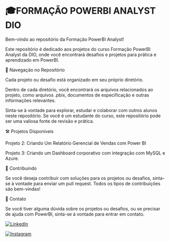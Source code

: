 # 🎓FORMAÇÃO POWERBI ANALYST DIO

Bem-vindo ao repositório da Formação PowerBI Analyst!

Este repositório é dedicado aos projetos do curso Formação PowerBI Analyst da DIO, onde você encontrará desafios e projetos para prática e aprendizado em PowerBI.

📂 Navegação no Repositório

Cada projeto ou desafio está organizado em seu próprio diretório.

Dentro de cada diretório, você encontrará os arquivos relacionados ao projeto, como arquivos .pbix, documentos de especificação e outras informações relevantes.

Sinta-se à vontade para explorar, estudar e colaborar com outros alunos neste repositório. Se você é um estudante do curso, este repositório pode ser uma valiosa fonte de revisão e prática.

🛠️ Projetos Disponíveis

Projeto 2: Criando Um Relatório Gerencial de Vendas com Power BI

Projeto 3: Criando um Dashboard corporativo com integração com MySQL e Azure. 

🤝 Contribuindo

Se você deseja contribuir com soluções para os projetos ou desafios, sinta-se à vontade para enviar um pull request. Todos os tipos de contribuições são bem-vindas!

📧 Contato

Se você tiver alguma dúvida sobre os projetos ou desafios, ou se precisar de ajuda com PowerBI, sinta-se à vontade para entrar em contato.

[![LinkedIn](https://img.shields.io/badge/LinkedIn-0077B5?style=for-the-badge&logo=linkedin&logoColor=white)](https://www.linkedin.com/in/marcos-vinicius-catapan-b766b1305/)

[![Instagram](https://img.shields.io/badge/-Instagram-%23E4405F?style=for-the-badge&logo=instagram&logoColor=white)](https://www.instagram.com/marcos_catapan/)
